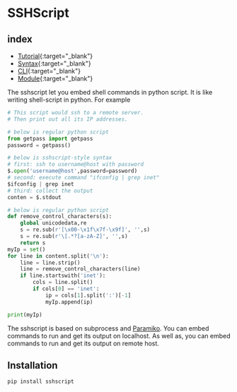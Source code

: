 # SSHScript

## index
- [Tutorial](https://iapyeh.github.io/sshscript/tutorial){:target="_blank"}
- [Syntax](https://iapyeh.github.io/sshscript/syntax){:target="_blank"}
- [CLI](https://iapyeh.github.io/sshscript/cli){:target="_blank"}
- [Module](https://iapyeh.github.io/sshscript/module){:target="_blank"}

The sshscript let you embed shell commands in python script. It is like writing shell-script in python. For example

```python
# This script would ssh to a remote server.
# Then print out all its IP addresses.

# below is regular python script
from getpass import getpass
password = getpass()

# below is sshscript-style syntax
# first: ssh to username@host with password
$.open('username@host',password=password)
# second: execute command "ifconfig | grep inet"
$ifconfig | grep inet
# third: collect the output
conten = $.stdout

# below is regular python script
def remove_control_characters(s):
    global unicodedata,re
    s = re.sub(r'[\x00-\x1f\x7f-\x9f]', '',s)
    s = re.sub(r'\[.*?[a-zA-Z]', '',s)
    return s
myIp = set()
for line in content.split('\n'):
    line = line.strip()
    line = remove_control_characters(line)
    if line.startswith('inet'):
        cols = line.split()
        if cols[0] == 'inet':
            ip = cols[1].split(':')[-1]
            myIp.append(ip)

print(myIp)
```

The sshscript is based on subprocess and [Paramiko](https://www.paramiko.org/). You can embed commands to run and get its output on localhost. As well as, you can embed commands to run and get its output on remote host.

## Installation

```python
pip install sshscript
```
